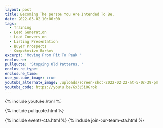 ```yaml
---
layout: post
title: Becoming The person You Are Intended To Be.
date: 2022-03-02 10:06:00
tags:
  - Training
  - Lead Generation
  - Lead Conversion
  - Listing Presentation
  - Buyer Prospects
  - Competetive Market
excerpt: 'Moving From Pit To Peak '
enclosure:
pullquote: 'Stopping Old Patterns. '
enclosure_type:
enclosure_time:
use_youtube_image: true
youtube_alternate_image: /uploads/screen-shot-2022-02-22-at-5-02-39-pm.png
youtube_code: https://youtu.be/Gx3L5iOGrok
---
```

{% include youtube.html %}

{% include pullquote.html %}

{% include events-cta.html %} {% include join-our-team-cta.html %}
